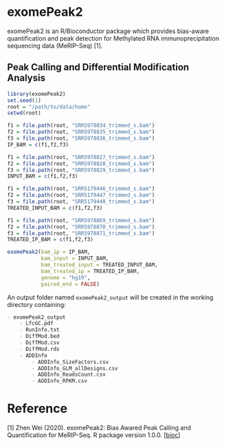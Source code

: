 # exomePeak2

exomePeak2 is an R/Bioconductor package which provides bias-aware quantification and peak detection for Methylated RNA immunoprecipitation sequencing data (MeRIP-Seq) [1].



## Peak Calling and Differential Modification Analysis

```R
library(exomePeak2)
set.seed(1)
root = "/path/to/data/homo"
setwd(root)

f1 = file.path(root, "SRR5978834_trimmed_s.bam")
f2 = file.path(root, "SRR5978835_trimmed_s.bam")
f3 = file.path(root, "SRR5978836_trimmed_s.bam")
IP_BAM = c(f1,f2,f3) 

f1 = file.path(root, "SRR5978827_trimmed_s.bam")
f2 = file.path(root, "SRR5978828_trimmed_s.bam")
f3 = file.path(root, "SRR5978829_trimmed_s.bam")
INPUT_BAM = c(f1,f2,f3)

f1 = file.path(root, "SRR5179446_trimmed_s.bam")
f2 = file.path(root, "SRR5179447_trimmed_s.bam")
f3 = file.path(root, "SRR5179448_trimmed_s.bam")
TREATED_INPUT_BAM = c(f1,f2,f3)

f1 = file.path(root, "SRR5978869_trimmed_s.bam")
f2 = file.path(root, "SRR5978870_trimmed_s.bam")
f3 = file.path(root, "SRR5978871_trimmed_s.bam")
TREATED_IP_BAM = c(f1,f2,f3)

exomePeak2(bam_ip = IP_BAM,
           bam_input = INPUT_BAM,
           bam_treated_input = TREATED_INPUT_BAM,
           bam_treated_ip = TREATED_IP_BAM,
           genome = "hg19",
           paired_end = FALSE)
```

An output folder named `exomePeak2_output` will be created in the working directory containing:

```markdown
- exomePeak2_output
	- LfcGC.pdf
	- RunInfo.txt
	- DiffMod.bed
	- DiffMod.csv
	- DiffMod.rds
	- ADDInfo
		- ADDInfo_SizeFactors.csv
		- ADDInfo_GLM_allDesigns.csv
		- ADDInfo_ReadsCount.csv
		- ADDInfo_RPKM.csv
```



# Reference

[1] Zhen Wei (2020). exomePeak2: Bias Awared Peak Calling and Quantification for MeRIP-Seq. R package version 1.0.0. [[bioc](http://www.bioconductor.org/packages/release/bioc/html/exomePeak2.html)]

